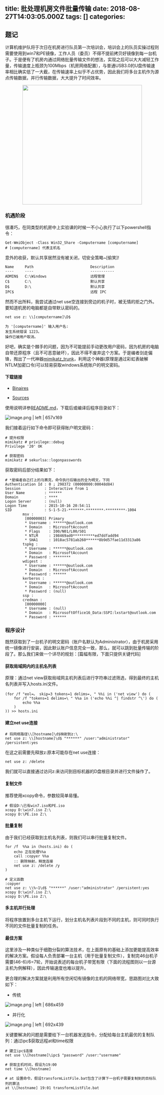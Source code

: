 
title: 批处理机房文件批量传输
date: 2018-08-27T14:03:05.000Z
tags: []
categories: 
---
## <a name="89ucqc"></a>题记

计算机维护队将于次日在机房进行队员第一次培训会，培训会上的队员实操过程则需要使用到win7和PE镜像，工作人员（委员）不得不提前拷贝好镜像到每一台机子。于是便有了机房内通过网络批量传输文件的想法，实现之后可以大大减轻工作量，传输速度上瓶颈为100Mbps（机房网络配置），与普通USB3.0的U盘传输速率相比确实低了一大截，在传输速率上似乎不占优势，因此我们将多台主机作为源点传输数据，并行传输数据，大大提升了时间效率。

<div data-type="alignment" data-value="center" style="text-align:center">
  <div data-type="p">
    <div id="sdxuoz" data-type="image" data-display="block" data-align="center" data-src="https://cdn.yuque.com/yuque/0/2018/png/103147/1530282323573-b3ec65c0-c8fc-4dec-a92f-4da95966b6da.png" data-width="391">
      <img src="https://cdn.yuque.com/yuque/0/2018/png/103147/1530282323573-b3ec65c0-c8fc-4dec-a92f-4da95966b6da.png" width="391" />
    </div>
  </div>
  <div data-type="p"></div>
</div>

<!-- more -->

### <a name="hxqrtl"></a>机遇阶段

很凑巧，在同类型的机房中上实验课的时候一不小心执行了以下powershell指令：

```
Get-WmiObject -Class Win32_Share -Computername [computername]
# [computername] 代表主机名
```

意外的收获，默认共享居然没有被关闭，切安全策略~[偷笑]!

```
Name     Path                          Description
----     ----                          -----------
ADMIN$   C:\Windows                    远程管理
C$       C:\                           默认共享
D$       D:\                           默认共享
IPC$                                   远程 IPC
```

然而不出所料，我尝试通过net use空连接到旁边的机子时，被无情的拒之门外。要知道机房的电脑都是自带默认密码的。

```
net use z: \\[computername]\D$

为 '[computername]' 输入用户名:
发生系统错误 1223。
操作已被用户取消。
```

好吧，确实是个棘手的问题，因为不可能提前手动更改用户密码，因为机房的电脑自带还原程序（且不可恶意破坏），因此不得不废弃这个方案。于是编者剑走偏锋，掏出了一代神器[mimikatz\_trunk](http://blog.gentilkiwi.com/presentations)，利用这个神器(原理是通过彩虹表破解NTLM加密口令)可以轻易获取windows系统账户的明文密码。

#### <a name="uxiodh"></a>下载链接

* [Binaires](https://github.com/gentilkiwi/mimikatz/releases/latest)

* [Sources](https://github.com/gentilkiwi/mimikatz)

使用说明详参[README.md](https://github.com/gentilkiwi/mimikatz/blob/master/README.md)，下载后或编译后程序目录如下：



![image.png | left | 657x169](https://cdn.yuque.com/yuque/0/2018/png/103147/1530282348556-f8855387-6730-4b14-ae05-6d72a8fecffa.png "")


我们接着运行如下命令即可获得账户明文密码：

```
# 提升权限
mimikatz # privilege::debug
Privilege '20' OK

# 获取密码
mimikatz # sekurlsa::logonpasswords

```

获取密码后部分结果如下：

```
# *是编者自己打上的马赛克，命令执行后输出的全为明文，下同
Authentication Id : 0 ; 298372 (00000000:00048d84)
Session           : Interactive from 1
User Name         : ******
Domain            : ****
Logon Server      : (null)
Logon Time        : 2015-10-16 20:54:11
SID               : S-1-5-21-*******-********-*********-1004
        msv :
         [00000003] Primary
         * Username : ******@outlook.com
         * Domain   : MicrosoftAccount
         * Flags    : I00/N01/L00/S01
         * NTLM     : 198469ad0**********ed7ddfadd94
         * SHA1     : 1018ac5781ab260******8b9d57fae11d3313a86
        tspkg :
         * Username : ******@outlook.com
         * Domain   : MicrosoftAccount
         * Password : ********
        wdigest :
         * Username : ******@outlook.com
         * Domain   : MicrosoftAccount
         * Password : ******
        kerberos :
         * Username : ******@outlook.com
         * Domain   : MicrosoftAccount
         * Password : (null)
        ssp :
        credman :
         [00000000]
         * Username : (null)
         * Domain   : MicrosoftOffice16_Data:SSPI:lxstart@outlook.com
         * Password : ******

```

### <a name="k6o6ss"></a>程序设计

既然获取到了一台机子的明文密码（账户名默认为Administrator），由于机房采用统一镜像进行安装，因此默认账户信息完全一致，那么，就可以跳到批量传输的阶段了。那么我们来做一个详尽的规划：[篇幅有限，下面只提供关键代码]

#### <a name="d8iolx"></a>获取局域网内的主机名列表

原理：通过net view获取局域网主机列表后进行字符串过滤筛选，得到最终的主机名列表并写入hosts.ini文件。

```
(for /f "eol=。 skip=3 tokens=1 delims=, " %%i in ('net view') do (
	for /f "tokens=1 delims=\ " %%a in ('echo %%i ^| findstr ^\') do (
		echo %%a
	)
)) >> hosts.ini
```

#### <a name="tnyvtu"></a>建立net use连接

```
# 将网络路径\\[hostname]\d$映射到z:\
net use z: \\[hostname]\d$ "******" /user:"administrator" /persistent:yes
```

在这之前需要先释放z:原本可能存在net use连接：

```
net use z: /delete
```

我们就可以直接通过访问z:来访问到目标机器的D盘根目录并进行文件操作了。

#### <a name="xotpxv"></a>复制文件

推荐使用xcopy命令，参数较简单易懂。

```
# 假设D:\已有win7.iso和PE.iso
xcopy D:\win7.iso Z:\
xcopy D:\PE.iso Z:\
```

#### <a name="odxkpc"></a>批量复制

由于我们已经获取到主机名列表，则我们可以串行批量复制文件。

```
for /f  %%a in (hosts.ini) do (
	echo 正在处理%%a
	call :copyer %%a
	:: 删除映射，释放连接
	net use z: /delete /y
)

# 定义函数
:copyer
net use z: \\%~1\d$ "******" /user:"administrator" /persistent:yes
xcopy D:\win7.iso Z:\
xcopy D:\PE.iso Z:\
```

#### <a name="850vsl"></a>多主机并行处理

将程序放置到多台主机下运行，划分主机名列表片段到不同的主机，则可同时执行不同的文件批量复制的任务。

#### <a name="zdiwbh"></a>最佳方案

这里涉及一种类似于细胞分裂的算法技术，在上面原有的基础上添加更能提高效率的解决方案。假设每人负责部署一台主机（用于批量复制文件），复制完46台机子需要(46-6)/6=7轮，开始说表述的每台机子带宽有限（下面的流程图则以一台源主机为例解释），因此传输速度也难以提升。

更合理的解决方案就是利用所有空闲切有镜像的主机的网络带宽，思路图对比大致如下：

* 传统
    



![image.png | left | 686x459](https://cdn.yuque.com/yuque/0/2018/png/103147/1530282360282-26242597-1bcc-4ccf-a856-19fbd7ba6d09.png "")


* 并行化



![image.png | left | 692x439](https://cdn.yuque.com/yuque/0/2018/png/103147/1530282373553-b57fcc30-f2fc-4d16-b7eb-20431a7cebad.png "")


关键要解决的问题是需要给下一台机器发送指令，分配给每台主机最优的复制队列：通过ipc\$获取远程at和time权限

```
# 建立ipc$连接
net use \\[hostname]\ipc$ "password" /user:"username"

# 获取主机时间，假设为19:00
net time \\[hostname]

# at 设置命令，假设transformListFile.bat包含了计算下一台机子需要复制到的目标队列的算法
at \\[hostname] 19:01 transformListFile.bat

```


